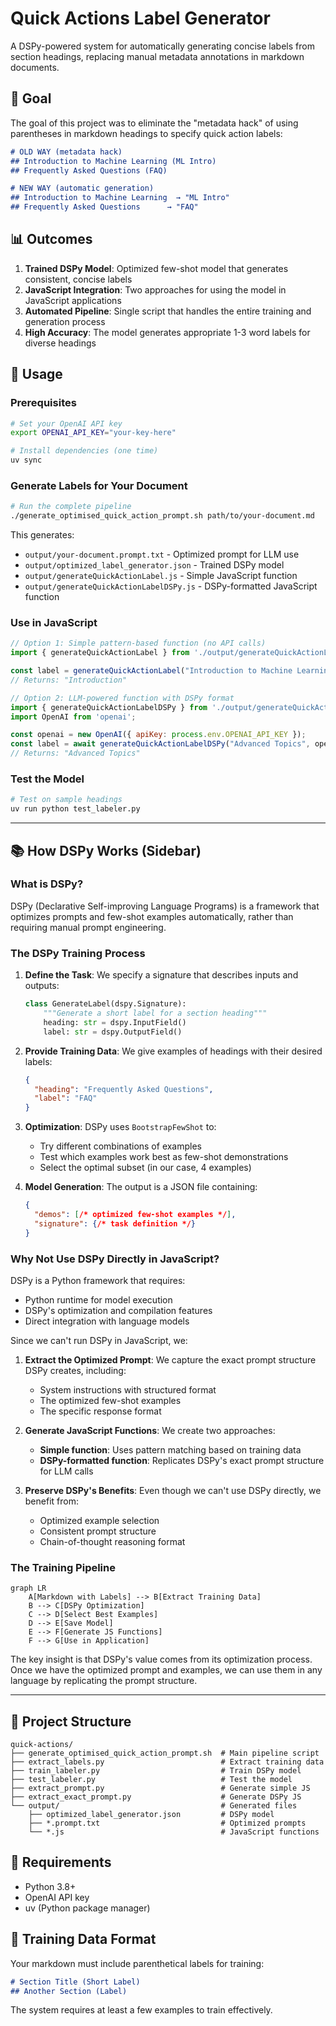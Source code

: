 # Quick Actions Label Generator

A DSPy-powered system for automatically generating concise labels from section headings, replacing manual metadata annotations in markdown documents.

## 🎯 Goal

The goal of this project was to eliminate the "metadata hack" of using parentheses in markdown headings to specify quick action labels:

```markdown
# OLD WAY (metadata hack)
## Introduction to Machine Learning (ML Intro)
## Frequently Asked Questions (FAQ)

# NEW WAY (automatic generation)
## Introduction to Machine Learning  → "ML Intro"
## Frequently Asked Questions      → "FAQ"
```

## 📊 Outcomes

1. **Trained DSPy Model**: Optimized few-shot model that generates consistent, concise labels
2. **JavaScript Integration**: Two approaches for using the model in JavaScript applications
3. **Automated Pipeline**: Single script that handles the entire training and generation process
4. **High Accuracy**: The model generates appropriate 1-3 word labels for diverse headings

## 🚀 Usage

### Prerequisites

```bash
# Set your OpenAI API key
export OPENAI_API_KEY="your-key-here"

# Install dependencies (one time)
uv sync
```

### Generate Labels for Your Document

```bash
# Run the complete pipeline
./generate_optimised_quick_action_prompt.sh path/to/your-document.md
```

This generates:
- `output/your-document.prompt.txt` - Optimized prompt for LLM use
- `output/optimized_label_generator.json` - Trained DSPy model
- `output/generateQuickActionLabel.js` - Simple JavaScript function
- `output/generateQuickActionLabelDSPy.js` - DSPy-formatted JavaScript function

### Use in JavaScript

```javascript
// Option 1: Simple pattern-based function (no API calls)
import { generateQuickActionLabel } from './output/generateQuickActionLabel.js';

const label = generateQuickActionLabel("Introduction to Machine Learning");
// Returns: "Introduction"

// Option 2: LLM-powered function with DSPy format
import { generateQuickActionLabelDSPy } from './output/generateQuickActionLabelDSPy.js';
import OpenAI from 'openai';

const openai = new OpenAI({ apiKey: process.env.OPENAI_API_KEY });
const label = await generateQuickActionLabelDSPy("Advanced Topics", openai);
// Returns: "Advanced Topics"
```

### Test the Model

```bash
# Test on sample headings
uv run python test_labeler.py
```

---

## 📚 How DSPy Works (Sidebar)

### What is DSPy?

DSPy (Declarative Self-improving Language Programs) is a framework that optimizes prompts and few-shot examples automatically, rather than requiring manual prompt engineering.

### The DSPy Training Process

1. **Define the Task**: We specify a signature that describes inputs and outputs:
   ```python
   class GenerateLabel(dspy.Signature):
       """Generate a short label for a section heading"""
       heading: str = dspy.InputField()
       label: str = dspy.OutputField()
   ```

2. **Provide Training Data**: We give examples of headings with their desired labels:
   ```json
   {
     "heading": "Frequently Asked Questions",
     "label": "FAQ"
   }
   ```

3. **Optimization**: DSPy uses `BootstrapFewShot` to:
   - Try different combinations of examples
   - Test which examples work best as few-shot demonstrations
   - Select the optimal subset (in our case, 4 examples)

4. **Model Generation**: The output is a JSON file containing:
   ```json
   {
     "demos": [/* optimized few-shot examples */],
     "signature": {/* task definition */}
   }
   ```

### Why Not Use DSPy Directly in JavaScript?

DSPy is a Python framework that requires:
- Python runtime for model execution
- DSPy's optimization and compilation features
- Direct integration with language models

Since we can't run DSPy in JavaScript, we:

1. **Extract the Optimized Prompt**: We capture the exact prompt structure DSPy creates, including:
   - System instructions with structured format
   - The optimized few-shot examples
   - The specific response format

2. **Generate JavaScript Functions**: We create two approaches:
   - **Simple function**: Uses pattern matching based on training data
   - **DSPy-formatted function**: Replicates DSPy's exact prompt structure for LLM calls

3. **Preserve DSPy's Benefits**: Even though we can't use DSPy directly, we benefit from:
   - Optimized example selection
   - Consistent prompt structure
   - Chain-of-thought reasoning format

### The Training Pipeline

```mermaid
graph LR
    A[Markdown with Labels] --> B[Extract Training Data]
    B --> C[DSPy Optimization]
    C --> D[Select Best Examples]
    D --> E[Save Model]
    E --> F[Generate JS Functions]
    F --> G[Use in Application]
```

The key insight is that DSPy's value comes from its optimization process. Once we have the optimized prompt and examples, we can use them in any language by replicating the prompt structure.

---

## 📁 Project Structure

```
quick-actions/
├── generate_optimised_quick_action_prompt.sh  # Main pipeline script
├── extract_labels.py                          # Extract training data
├── train_labeler.py                           # Train DSPy model
├── test_labeler.py                            # Test the model
├── extract_prompt.py                          # Generate simple JS
├── extract_exact_prompt.py                    # Generate DSPy JS
└── output/                                    # Generated files
    ├── optimized_label_generator.json         # DSPy model
    ├── *.prompt.txt                           # Optimized prompts
    └── *.js                                   # JavaScript functions
```

## 🔧 Requirements

- Python 3.8+
- OpenAI API key
- uv (Python package manager)

## 📝 Training Data Format

Your markdown must include parenthetical labels for training:

```markdown
# Section Title (Short Label)
## Another Section (Label)
```

The system requires at least a few examples to train effectively.